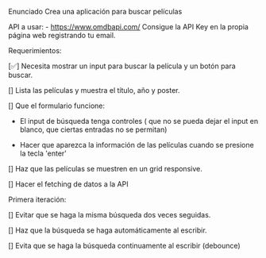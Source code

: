 Enunciado
Crea una aplicación para buscar películas

API a usar: - https://www.omdbapi.com/ Consigue la API Key en la propia página web registrando tu email.

Requerimientos:

[✅] Necesita mostrar un input para buscar la película y un botón para buscar.

[] Lista las películas y muestra el título, año y poster.

[] Que el formulario funcione:

- El input de búsqueda tenga controles ( que no se pueda dejar el input en blanco, que ciertas entradas no se permitan)

- Hacer que aparezca la información de las películas cuando se presione la tecla 'enter'

[] Haz que las películas se muestren en un grid responsive.

[] Hacer el fetching de datos a la API

Primera iteración:

[] Evitar que se haga la misma búsqueda dos veces seguidas.

[] Haz que la búsqueda se haga automáticamente al escribir.

[] Evita que se haga la búsqueda continuamente al escribir (debounce)
